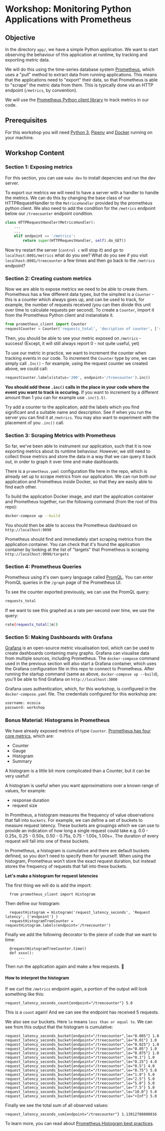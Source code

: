 # Workshop: Monitoring Python Applications with Prometheus

## Objective

In the directory `app/`, we have a simple Python application. We want to start observing the behaviour of this application at runtime, by tracking and exporting metric data.

We will do this using the time-series database system [Prometheus](https://prometheus.io), which uses a "pull" method to extract data from running applications. This means that the applications need to "export" their data, so that Prometheus is able to "scrape" the metric data from them. This is typically done via an HTTP endpoint (`/metrics`, by convention).

We will use the [Prometheus Python client library](https://github.com/prometheus/client_python) to track metrics in our code.

## Prerequisites

For this workshop you will need [Python 3](https://installpython3.com/), [Pipenv](https://pipenv.pypa.io/en/latest/install/#installing-pipenv) and [Docker](https://docs.docker.com/get-docker/) running on your machine.

## Workshop Content

### Section 1: Exposing metrics

For this section, you can use `make dev` to install depencies and run the dev server.

To export our metrics we will need to have a server with a handler to handle the metrics. We can do this by changing the base class of our HTTPRequestHandler to the `MetricsHandler` provided by the prometheus python client. We also need to add the condition for the `/metrics` endpoint below our `/treecounter` endpoint condition.

``` python
class HTTPRequestHandler(MetricsHandler):
    ...
    ...
    elif endpoint == '/metrics':
        return super(HTTPRequestHandler, self).do_GET()
```

Now try restart the server (`control c` will stop it) and go to `localhost:8001/metrics` what do you see? What do you see if you visit `localhost:8001/treecounter` a few times and then go back to the `/metrics` endpoint?

### Section 2: Creating custom metrics

Now we are able to expose metrics we need to be able to create them. Prometheus has a few different data types, but the simplest is a `Counter` - this is a counter which always goes up, and can be used to track, for example, the number of requests received (you can then divide this unit over time to calculate requests per second). To create a `Counter`, import it from the Prometheus Python client and instanstiate it.

``` python
from prometheus_client import Counter
requestCounter = Counter('requests_total', 'decription of counter', ['status', 'endpoint']) # can be declared as a global variable
```

Then, you should be able to see your metric exposed on `/metrics` - success! (Except, it will still always report 0 - not quite useful, yet)

To use our metric in practice, we want to increment the counter when tracking events in our code. To increment the `Counter` type by one, we can simply call `.Inc()` - for example, using the request counter we created above, we could call:

``` python
requestCounter.labels(status='200', endpoint='/treecounter').inc()
```

**You should add these `.inc()` calls in the place in your code where the event you want to track is occuring.** If you want to increment by a different amount than 1 you can for example use `.inc(1.5)`.

Try add a counter to the application, add the labels which you find significant and a suitable name and description. See if when you run the server you can find it at `/metrics`. You may also want to experiment with the placement of you `.inc()` call.

### Section 3: Scraping Metrics with Prometheus

So far, we've been able to instrument our application, such that it is now exporting metrics about its runtime behaviour. However, we still need to collect those metrics and store the data in a way that we can query it back out, in order to graph it over time and make dashboards.

There is a `prometheus.yaml` configuration file here in the repo, which is already set up to scrape metrics from our application. We can run both our application and Prometheus inside Docker, so that they are easily able to find each other.

To build the application Docker image, and start the application container and Prometheus together, run the following command (from the root of this repo):

``` sh
docker-compose up --build
```

You should then be able to access the Prometheus dashboard on `http://localhost:9090`

Prometheus should find and immediately start scraping metrics from the application container. You can check that it's found the application container by looking at the list of "targets" that Prometheus is scraping `http://localhost:9090/targets`

### Section 4: Prometheus Queries

Prometheus using it's own query language called [PromQL](https://prometheus.io/docs/prometheus/latest/querying/basics/). You can enter PromQL queries in the `/graph` page of the Prometheus UI.

To see the counter exported previously, we can use the PromQL query:

``` sh
requests_total
```

If we want to see this graphed as a rate per-second over time, we use the query:

``` sh
rate(requests_total[1m])
```

### Section 5: Making Dashboards with Grafana

[Grafana](http://grafana.com) is an open-source metric visualisation tool, which can be used to create dashboards containing many graphs. Grafana can visualise data from multiple sources, including Prometheus. The `docker-compose` command used in the previous section will also start a Grafana container, which uses the Grafana configuration file in this repo to connect to Prometheus. After running the startup command (same as above, `docker-compose up --build`), you'll be able to find Grafana on `http://localhost:3000`

Grafana uses authentication, which, for this workshop, is configured in the `docker-compose.yaml` file. The credentials configured for this workshop are:

``` sh
username: ecosia
password: workshop
```

### Bonus Material: Histograms in Prometheus

We have already exposed metrics of type `Counter`. [Prometheus has four core metrics](https://prometheus.io/docs/concepts/metric_types/), which are:

 - Counter
 - Gauge
 - Histogram
 - Summary

A histogram is a little bit more complicated than a Counter, but it can be very useful!

A histogram is useful when you want approximations over a known range of values, for example:
* response duration
* request size

In Promtheus, a histogram measures the frequency of value observations that fall into `buckets`.
For example, we can define a set of buckets to measure request latency. These buckets are groupings which we can use to provide an indication of how long
a single request could take e.g. 0.0 - 0.25s, 0.25 - 0.50s, 0.50 - 0.75s, 0.75 - 1.00s, 1.00s+. The duration of every request will fall into one of these buckets.

In Prometheus, a histogram is cumulative and there are default buckets defined, so you don't need to specify them for yourself.
When using the histogram, Prometheus won't store the exact request duration, but instead stores the frequency of requests that fall into these buckets.

**Let's make a histogram for request latencies**

The first thing we will do is add the import:

```
  from prometheus_client import Histogram
```

Then define our histogram:

```
  requestHistogram = Histogram('request_latency_seconds', 'Request latency', ['endpoint'] )
  requestHistogramTreeCounter = requestHistogram.labels(endpoint='/treecounter')
```

Finally we add the following decorator to the piece of code that we want to time:

```
  @requestHistogramTreeCounter.time()
  def xxxx():
      ...
```

Then run the application again and make a few requests. 👀

#### How to interpret the histogram 

If we curl the `/metrics` endpoint again, a portion of the output will look something like this:

```
request_latency_seconds_count{endpoint="/treecounter"} 5.0
```

This is a `count` again! And we can see the endpoint has received 5 requests. 

We also see our buckets. Here `le` means `less than or equal to`.
We can see from this output that the histogram is cumulative:

```
request_latency_seconds_bucket{endpoint="/treecounter",le="0.005"} 1.0
request_latency_seconds_bucket{endpoint="/treecounter",le="0.01"} 1.0
request_latency_seconds_bucket{endpoint="/treecounter",le="0.025"} 1.0
request_latency_seconds_bucket{endpoint="/treecounter",le="0.05"} 1.0
request_latency_seconds_bucket{endpoint="/treecounter",le="0.075"} 1.0
request_latency_seconds_bucket{endpoint="/treecounter",le="0.1"} 1.0
request_latency_seconds_bucket{endpoint="/treecounter",le="0.25"} 4.0
request_latency_seconds_bucket{endpoint="/treecounter",le="0.5"} 4.0
request_latency_seconds_bucket{endpoint="/treecounter",le="0.75"} 5.0
request_latency_seconds_bucket{endpoint="/treecounter",le="1.0"} 5.0
request_latency_seconds_bucket{endpoint="/treecounter",le="2.5"} 5.0
request_latency_seconds_bucket{endpoint="/treecounter",le="5.0"} 5.0
request_latency_seconds_bucket{endpoint="/treecounter",le="7.5"} 5.0
request_latency_seconds_bucket{endpoint="/treecounter",le="10.0"} 5.0
request_latency_seconds_bucket{endpoint="/treecounter",le="+Inf"} 5.0
```

Finally we see the total sum of all observed values:

```
request_latency_seconds_sum{endpoint="/treecounter"} 1.13912788000016
```

To learn more, you can read about [Prometheus Histogram best practices](https://prometheus.io/docs/practices/histograms/).
